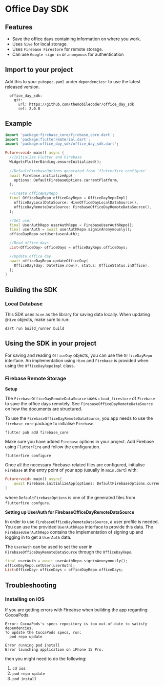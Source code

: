 # Office Day SDK

## Features

- Save the office days containing information on where you work.
- Uses `hive` for local storage.
- Uses `Firebase Firestore` for remote storage.
- Can use `Google sign-in` or `anonymous` for authentication


## Import to your project

Add this to your `pubspec.yaml` under `dependencies:` to use the latest released version.

```
  office_day_sdk:
    git:
      url: https://github.com/themobilecoder/office_day_sdk
      ref: 2.0.0
```

## Example

```dart
import 'package:firebase_core/firebase_core.dart';
import 'package:flutter/material.dart';
import 'package:office_day_sdk/office_day_sdk.dart';

Future<void> main() async {
  //Initialize Flutter and Firebase
  WidgetsFlutterBinding.ensureInitialized();
  
  //DefaultFirebaseOptions generated from `flutterfire configure`
  await Firebase.initializeApp(
    options: DefaultFirebaseOptions.currentPlatform,
  );

  //Create officeDayRepo
  final OfficeDayRepo officeDayRepo = OfficeDayRepoImpl(
    officeDayLocalDataSource: HiveOfficeDayLocalDataSource(),
    officeDayRemoteDataSource: FirebaseOfficeDayRemoteDataSource(),
  );

  //Set user
  final UserAuthRepo userAuthRepo = FirebaseUserAuthRepo();
  final userAuth = await userAuthRepo.signinAnonymously();
  officeDayRepo.setUser(userAuth);

  //Read office days
  List<OfficeDay> officeDays = officeDayRepo.officeDays;

  //Update office day
  await officeDayRepo.updateOfficeDay(
    OfficeDay(day: DateTime.now(), status: OfficeStatus.inOffice),
  );
}
```

## Building the SDK

### Local Database
This SDK uses `hive` as the library for saving data locally. When updating `@Hive` objects, make sure to run:

```shell
dart run build_runner build
```

## Using the SDK in your project

For saving and reading `OfficeDay` objects, you can use the `OfficeDayRepo` interface. An implementation using `Hive` and `Firebase` is provided when using the `OfficeDayRepoImpl` class.


### Firebase Remote Storage

**Setup**

The `FirebaseOfficeDayRemoteDataSource` uses `cloud_firestore` of `Firebase` to save the office days remotely. See `FirebaseOfficeDayRemoteDataSource` on how the documents are structured.

To use the `FirebaseOfficeDayRemoteDataSource`, you app needs to use the `firebase_core` package to initialise `Firebase`.

```
flutter pub add firebase_core
```

Make sure you have added `Firebase` options in your project. Add Firebase using `FlutterFire` and follow the configuration.

```
flutterfire configure
```

Once all the necessary Firebase-related files are configured, initialise `Firebase` at the entry point of your app (usually in `main.dart`) with:

```dart
Future<void> main() async{
    await Firebase.initializeApp(options: DefaultFirebaseOptions.currentPlatform);
}
```

where `DefaultFirebaseOptions` is one of the generated files from `flutterfire confgure`.

**Setting up UserAuth for FirebaseOfficeDayRemoteDataSource**

In order to use `FirebaseOfficeDayRemoteDataSource`, a user profile is needed. You can use the provided `UserAuthRepo` interface to provide this data. The `FirebaseUserAuthRepo` contains the implementation of signing up and logging in to get a `UserAuth` data.

The `UserAuth` can be used to set the user in `FirebaseOfficeDayRemoteDataSource` through the `OfficeDayRepo`.

```dart
final userAuth = await userAuthRepo.signinAnonymously();
officeDayRepo.setUser(userAuth);
List<OfficeDay> officeDays = officeDayRepo.officeDays;
```

## Troubleshooting

### Installing on iOS

If you are getting errors with Fireabse when building the app regarding CocoaPods:

```
Error: CocoaPods's specs repository is too out-of-date to satisfy dependencies.
To update the CocoaPods specs, run:
  pod repo update

Error running pod install
Error launching application on iPhone 15 Pro.
```

then you might need to do the following:

1. `cd ios`
2. `pod repo update`
3. `pod install`
